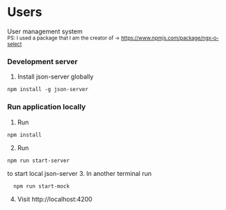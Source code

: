# Users
User management system
<br/>
<sub>PS: I used a package that I am the creator of -> https://www.npmjs.com/package/ngx-o-select</sub>

### Development server

1. Install json-server globally
```
npm install -g json-server
```
### Run application locally
1. Run 
```
npm install
```
2. Run 
```
npm run start-server
```
  to start local json-server
3. In another terminal run
```
  npm run start-mock
```
4. Visit http://localhost:4200
